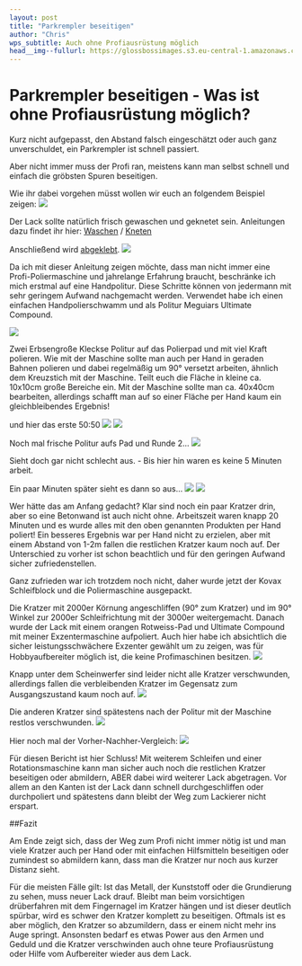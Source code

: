 ```yaml
---
layout: post
title: "Parkrempler beseitigen"
author: "Chris"
wps_subtitle: Auch ohne Profiausrüstung möglich
head__img--fullurl: https://glossbossimages.s3.eu-central-1.amazonaws.com/criz/kratzer_handpolitur/1.jpg
---
```

# Parkrempler beseitigen - Was ist ohne Profiausrüstung möglich?


Kurz nicht aufgepasst, den Abstand falsch eingeschätzt oder auch ganz unverschuldet, ein Parkrempler ist schnell passiert.

Aber nicht immer muss der Profi ran, meistens kann man selbst schnell und einfach die gröbsten Spuren beseitigen.

Wie ihr dabei vorgehen müsst wollen wir euch an folgendem Beispiel zeigen:
![](https://glossbossimages.s3.eu-central-1.amazonaws.com/criz/kratzer_handpolitur/1.jpg)

Der Lack sollte natürlich frisch gewaschen und geknetet sein. Anleitungen dazu findet ihr hier: [Waschen](https://glossboss.de/allgemein/warum-die-fahrzeugwaesche-mit-der-2-eimer-methode-so-schonend-zum-lack-ist/) / [Kneten](https://glossboss.de/anleitungen/lackreinigungsknete-richtig-anwenden/)

Anschließend wird [abgeklebt](https://glossboss.de/anleitungen/grundlagen-lack-polieren-richtig-abkleben/).
![](https://glossbossimages.s3.eu-central-1.amazonaws.com/criz/kratzer_handpolitur/2.jpg)

Da ich mit dieser Anleitung zeigen möchte, dass man nicht immer eine Profi-Poliermaschine und jahrelange Erfahrung braucht, beschränke ich mich erstmal auf eine Handpolitur. Diese Schritte können von jedermann mit sehr geringem Aufwand nachgemacht werden.
Verwendet habe ich einen einfachen Handpolierschwamm und als Politur Meguiars Ultimate Compound.

![](https://glossbossimages.s3.eu-central-1.amazonaws.com/criz/kratzer_handpolitur/3.jpg)

Zwei Erbsengroße Kleckse Politur auf das Polierpad und mit viel Kraft polieren. Wie mit der Maschine sollte man auch per Hand in geraden Bahnen polieren und dabei regelmäßig um 90° versetzt arbeiten, ähnlich dem Kreuzstich mit der Maschine. Teilt euch die Fläche in kleine ca. 10x10cm große Bereiche ein. Mit der Maschine sollte man ca. 40x40cm bearbeiten, allerdings schafft man auf so einer Fläche per Hand kaum ein gleichbleibendes Ergebnis!

und hier das erste 50:50
![](https://glossbossimages.s3.eu-central-1.amazonaws.com/criz/kratzer_handpolitur/4.jpg)
![](https://glossbossimages.s3.eu-central-1.amazonaws.com/criz/kratzer_handpolitur/5.jpg)


Noch mal frische Politur aufs Pad und Runde 2...
![](https://glossbossimages.s3.eu-central-1.amazonaws.com/criz/kratzer_handpolitur/6.jpg)

Sieht doch gar nicht schlecht aus. - Bis hier hin waren es keine 5 Minuten arbeit.

Ein paar Minuten später sieht es dann so aus...
![](https://glossbossimages.s3.eu-central-1.amazonaws.com/criz/kratzer_handpolitur/7.jpg)
![](https://glossbossimages.s3.eu-central-1.amazonaws.com/criz/kratzer_handpolitur/8.jpg)

Wer hätte das am Anfang gedacht? Klar sind noch ein paar Kratzer drin, aber so eine Betonwand ist auch nicht ohne.
Arbeitszeit waren knapp 20 Minuten und es wurde alles mit den oben genannten Produkten per Hand poliert!
Ein besseres Ergebnis war per Hand nicht zu erzielen, aber mit einem Abstand von 1-2m fallen die restlichen Kratzer kaum noch auf. Der Unterschied zu vorher ist schon beachtlich und für den geringen Aufwand sicher zufriedenstellen.

Ganz zufrieden war ich trotzdem noch nicht, daher wurde jetzt der Kovax Schleifblock und die Poliermaschine ausgepackt.

Die Kratzer mit 2000er Körnung angeschliffen (90° zum Kratzer) und im 90° Winkel zur 2000er Schleifrichtung mit der 3000er weitergemacht.
Danach wurde der Lack mit einem orangen Rotweiss-Pad und Ultimate Compound mit meiner Exzentermaschine aufpoliert. Auch hier habe ich absichtlich die sicher leistungsschwächere Exzenter gewählt um zu zeigen, was für Hobbyaufbereiter möglich ist, die keine Profimaschinen besitzen.
![](https://glossbossimages.s3.eu-central-1.amazonaws.com/criz/kratzer_handpolitur/9.jpg)


Knapp unter dem Scheinwerfer sind leider nicht alle Kratzer verschwunden, allerdings fallen die verbleibenden Kratzer im Gegensatz zum Ausgangszustand kaum noch auf.
![](https://glossbossimages.s3.eu-central-1.amazonaws.com/criz/kratzer_handpolitur/10.jpg)

Die anderen Kratzer sind spätestens nach der Politur mit der Maschine restlos verschwunden.
![](https://glossbossimages.s3.eu-central-1.amazonaws.com/criz/kratzer_handpolitur/11.jpg)

Hier noch mal der Vorher-Nachher-Vergleich:
![](https://glossbossimages.s3.eu-central-1.amazonaws.com/criz/kratzer_handpolitur/12.jpg)

Für diesen Bericht ist hier Schluss! Mit weiterem Schleifen und einer Rotationsmaschine kann man sicher auch noch die restlichen Kratzer beseitigen oder abmildern, ABER dabei wird weiterer Lack abgetragen. Vor allem an den Kanten ist der Lack dann schnell durchgeschliffen oder durchpoliert und spätestens dann bleibt der Weg zum Lackierer nicht erspart.

##Fazit

Am Ende zeigt sich, dass der Weg zum Profi nicht immer nötig ist und man viele Kratzer auch per Hand oder mit einfachen Hilfsmitteln beseitigen oder zumindest so abmildern kann, dass man die Kratzer nur noch aus kurzer Distanz sieht.

Für die meisten Fälle gilt: Ist das Metall, der Kunststoff oder die Grundierung zu sehen, muss neuer Lack drauf. Bleibt man beim vorsichtigen drüberfahren mit dem Fingernagel im Kratzer hängen und ist dieser deutlich spürbar, wird es schwer den Kratzer komplett zu beseitigen. Oftmals ist es aber möglich, den Kratzer so abzumildern, dass er einem nicht mehr ins Auge springt.
Ansonsten bedarf es etwas Power aus den Armen und Geduld und die Kratzer verschwinden auch ohne teure Profiausrüstung oder Hilfe vom Aufbereiter wieder aus dem Lack.

